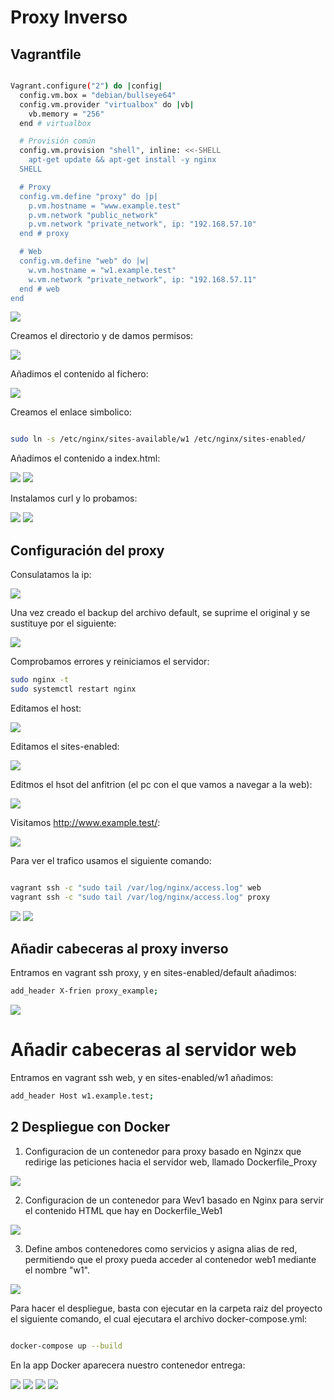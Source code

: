 # Proxy Inverso

## Vagrantfile

```bash 

Vagrant.configure("2") do |config|
  config.vm.box = "debian/bullseye64"
  config.vm.provider "virtualbox" do |vb|
    vb.memory = "256"
  end # virtualbox

  # Provisión común
  config.vm.provision "shell", inline: <<-SHELL
    apt-get update && apt-get install -y nginx
  SHELL

  # Proxy
  config.vm.define "proxy" do |p|
    p.vm.hostname = "www.example.test"
    p.vm.network "public_network"
    p.vm.network "private_network", ip: "192.168.57.10"
  end # proxy

  # Web
  config.vm.define "web" do |w|
    w.vm.hostname = "w1.example.test"
    w.vm.network "private_network", ip: "192.168.57.11"
  end # web
end

```

<img src="./capturas/1.png">

Creamos el directorio y de damos permisos:

<img src="./capturas/2.png">

Añadimos el contenido al fichero:

<img src="./capturas/3.png">

Creamos el enlace simbolico:

```bash 

sudo ln -s /etc/nginx/sites-available/w1 /etc/nginx/sites-enabled/

```
Añadimos el contenido a index.html:

<img src="./capturas/4.png">
<img src="./capturas/5.png">

Instalamos curl y lo probamos:

<img src="./capturas/6.png">
<img src="./capturas/7.png">


##  Configuración del proxy

Consulatamos la ip:

<img src="./capturas/8.png">

Una vez creado el backup del archivo default, se suprime el original y se sustituye por el siguiente:

<img src="./capturas/9.png">

Comprobamos errores y reiniciamos el servidor:

```bash 
sudo nginx -t
sudo systemctl restart nginx
```

Editamos el host:

<img src="./capturas/10.png">

Editamos el sites-enabled:

<img src="./capturas/11.png">

Editmos el hsot del anfitrion (el pc con el que vamos a navegar a la web):

<img src="./capturas/12.png">

Visitamos http://www.example.test/:

<img src="./capturas/13.png">

Para ver el trafico usamos el siguiente comando:

```bash 

vagrant ssh -c "sudo tail /var/log/nginx/access.log" web
vagrant ssh -c "sudo tail /var/log/nginx/access.log" proxy

```

<img src="./capturas/14.png">

<img src="./capturas/15.png">

##  Añadir cabeceras al proxy inverso

Entramos en vagrant ssh proxy, y en sites-enabled/default añadimos:

```bash 
add_header X-frien proxy_example;
```
 <img src="./capturas/17.png">

 # Añadir cabeceras al servidor web

 Entramos en vagrant ssh web, y en sites-enabled/w1 añadimos:

```bash 
add_header Host w1.example.test;
```

##  2 Despliegue con Docker

1. Configuracion de un contenedor para proxy basado en Nginzx que redirige las peticiones hacia el servidor web, llamado Dockerfile_Proxy

 <img src="./capturas/20.png">

2. Configuracion de un contenedor para Wev1 basado en Nginx para servir el contenido HTML que hay en Dockerfile_Web1

 <img src="./capturas/21.png">

3.  Define ambos contenedores como servicios y asigna alias de red, permitiendo que el proxy pueda acceder al contenedor web1 mediante el nombre "w1".

 <img src="./capturas/22.png">

Para hacer el despliegue, basta con ejecutar en la carpeta raiz del proyecto el siguiente comando, el cual ejecutara el archivo docker-compose.yml:

```bash 

docker-compose up --build

```

En la app Docker aparecera nuestro contenedor entrega:

<img src="./capturas/22_2.pg">

<img src="./capturas/23.png">

<img src="./capturas/24.png">

<img src="./capturas/25.png">
